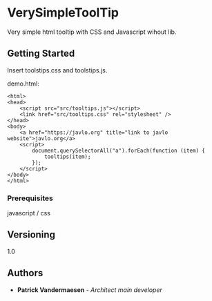 VerySimpleToolTip
=======

Very simple html tooltip with CSS and Javascript wihout lib.

## Getting Started

Insert toolstips.css and toolstips.js.

demo.html:
```
<html>
<head>
	<script src="src/tooltips.js"></script>
	<link href="src/tooltips.css" rel="stylesheet" />
</head>
<body>
	<a href="https://javlo.org" title="link to javlo website">javlo.org</a>
	<script>
		document.querySelectorAll("a").forEach(function (item) {
			tooltips(item);
		});
	</script>
</body>
</html>
```

### Prerequisites

javascript / css

## Versioning

1.0

## Authors

* **Patrick Vandermaesen** - *Architect main developer*
